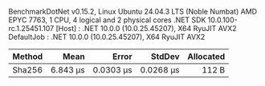 
BenchmarkDotNet v0.15.2, Linux Ubuntu 24.04.3 LTS (Noble Numbat)
AMD EPYC 7763, 1 CPU, 4 logical and 2 physical cores
.NET SDK 10.0.100-rc.1.25451.107
  [Host]     : .NET 10.0.0 (10.0.25.45207), X64 RyuJIT AVX2
  DefaultJob : .NET 10.0.0 (10.0.25.45207), X64 RyuJIT AVX2


 Method | Mean     | Error     | StdDev    | Allocated |
------- |---------:|----------:|----------:|----------:|
 Sha256 | 6.843 μs | 0.0303 μs | 0.0268 μs |     112 B |

